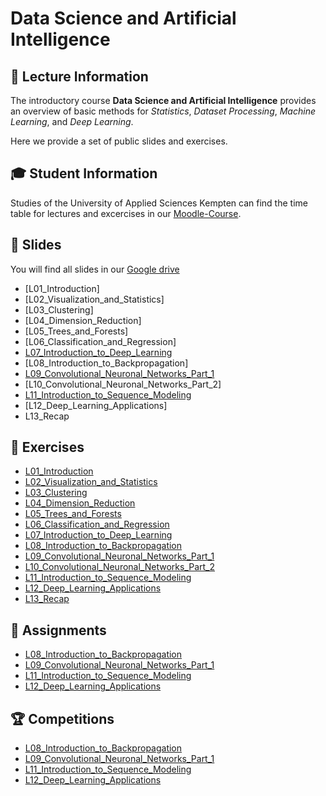 # Data Science and Artificial Intelligence

## 🦄 Lecture Information
The introductory course __Data Science and Artificial Intelligence__ provides an overview of basic methods for *Statistics*, *Dataset Processing*, *Machine Learning*, and *Deep Learning*. 

Here we provide a set of public slides and exercises.

## 🎓 Student Information
Studies of the University of Applied Sciences Kempten can find the time table for lectures and excercises in our [Moodle-Course](https://moodle.hs-kempten.de/course/view.php?id=155).

## 📃 Slides
You will find all slides in our [Google drive](https://drive.google.com/drive/folders/1-thmiOwam4u5qi4M9Cpffxog0osLYMba?usp=sharing) 
- [L01_Introduction]
- [L02_Visualization_and_Statistics]
- [L03_Clustering]
- [L04_Dimension_Reduction]
- [L05_Trees_and_Forests]
- [L06_Classification_and_Regression]
- [L07_Introduction_to_Deep_Learning](https://drive.google.com/file/d/1c35RJsUrK3czAmq5321r-EjzgxlJYBiA/view)
- [L08_Introduction_to_Backpropagation]
- [L09_Convolutional_Neuronal_Networks_Part_1](https://docs.google.com/presentation/d/1BUIt5DF9_cY2PyXfl_pnVeIpXD7CSHwP/edit?usp=drive_web&ouid=109587762659778783456&rtpof=true)
- [L10_Convolutional_Neuronal_Networks_Part_2]
- [L11_Introduction_to_Sequence_Modeling](https://docs.google.com/presentation/d/1WhnvGRcHjiWFjsEdf13ZAnzaQtZIUH23/edit?usp=drive_web&ouid=109587762659778783456&rtpof=true)
- [L12_Deep_Learning_Applications]
- L13_Recap


## 📓 Exercises
- [L01_Introduction](https://github.com/lnxdxC/DSKI/tree/main/L01_Introduction)
- [L02_Visualization_and_Statistics](https://github.com/lnxdxC/DSKI/tree/main/L02_Visualization_and_Statistics)
- [L03_Clustering](https://github.com/lnxdxC/DSKI/tree/main/L03_Clustering)
- [L04_Dimension_Reduction](https://github.com/lnxdxC/DSKI/tree/main/L04_Dimension_Reduction)
- [L05_Trees_and_Forests](https://github.com/lnxdxC/DSKI/tree/main/L05_Trees_and_Forests)
- [L06_Classification_and_Regression](https://github.com/lnxdxC/DSKI/tree/main/L06_Classification_and_Regression)
- [L07_Introduction_to_Deep_Learning](https://github.com/lnxdxC/DSKI/tree/main/L07_Introduction_to_Deep_Learning)
- [L08_Introduction_to_Backpropagation](https://github.com/lnxdxC/DSKI/tree/main/L08_Introduction_to_Backpropagation)
- [L09_Convolutional_Neuronal_Networks_Part_1](https://github.com/lnxdxC/DSKI/tree/main/L09_Convolutional_Neuronal_Networks_Part_1)
- [L10_Convolutional_Neuronal_Networks_Part_2](https://github.com/lnxdxC/DSKI/tree/main/L10_Convolutional_Neuronal_Networks_Part_2)
- [L11_Introduction_to_Sequence_Modeling](https://github.com/lnxdxC/DSKI/tree/main/L11_Introduction_to_Sequence_Modeling)
- [L12_Deep_Learning_Applications](https://github.com/lnxdxC/DSKI/tree/main/L12_Deep_Learning_Applications)
- [L13_Recap](https://github.com/lnxdxC/DSKI/tree/main/L13_Recap)


## 📝 Assignments
- [L08_Introduction_to_Backpropagation](https://github.com/lnxdxC/DSKI/tree/main/L08_Introduction_to_Backpropagation)
- [L09_Convolutional_Neuronal_Networks_Part_1](https://github.com/lnxdxC/DSKI/tree/main/L09_Convolutional_Neuronal_Networks_Part_1)
- [L11_Introduction_to_Sequence_Modeling](https://github.com/lnxdxC/DSKI/tree/main/L11_Introduction_to_Sequence_Modeling)
- [L12_Deep_Learning_Applications](https://github.com/lnxdxC/DSKI/tree/main/L12_Deep_Learning_Applications)

## 🏆 Competitions
- [L08_Introduction_to_Backpropagation](https://github.com/lnxdxC/DSKI/tree/main/L08_Introduction_to_Backpropagation)
- [L09_Convolutional_Neuronal_Networks_Part_1](https://github.com/lnxdxC/DSKI/tree/main/L09_Convolutional_Neuronal_Networks_Part_1)
- [L11_Introduction_to_Sequence_Modeling](https://github.com/lnxdxC/DSKI/tree/main/L11_Introduction_to_Sequence_Modeling)
- [L12_Deep_Learning_Applications](https://github.com/lnxdxC/DSKI/tree/main/L12_Deep_Learning_Applications)
